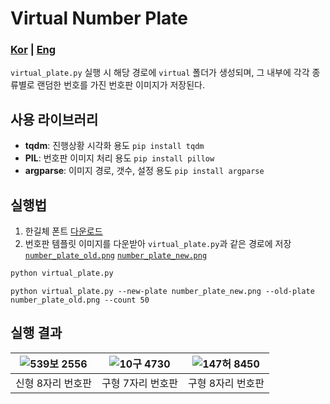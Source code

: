 # Virtual Number Plate

### [Kor](README.md) | [Eng](README_eng.md)

`virtual_plate.py` 실행 시 해당 경로에 `virtual` 폴더가 생성되며, 그 내부에 각각 종류별로 랜덤한 번호를 가진 번호판 이미지가 저장된다.



## 사용 라이브러리

- **tqdm**: 진행상황 시각화 용도 
   `pip install tqdm `
- **PIL**: 번호판 이미지 처리 용도
  `pip install pillow`
- **argparse**: 이미지 경로, 갯수, 설정 용도
  `pip install argparse`



## 실행법

1. 한길체 폰트 [다운로드](https://www.juso.go.kr/notice/NoticeBoardDetail.do?mgtSn=44&currentPage=11&searchType=&keyword=)
2. 번호판 템플릿 이미지를 다운받아 `virtual_plate.py`과 같은 경로에 저장
   [`number_plate_old.png`](https://github.com/Oh-JongJin/Virtual_Number_Plate/releases/download/v0.1/number_plate_old.png) [`number_plate_new.png`](https://github.com/Oh-JongJin/Virtual_Number_Plate/releases/download/v0.1/number_plate_new.png)



```python
python virtual_plate.py
```



```
python virtual_plate.py --new-plate number_plate_new.png --old-plate number_plate_old.png --count 50
```



## 실행 결과

| ![539보 2556](https://user-images.githubusercontent.com/45455262/234182656-eb640ab9-f48d-474b-9432-868a9c1b6ac8.png) | ![10구 4730](https://user-images.githubusercontent.com/45455262/234182518-3220eb12-6ffa-4e67-bac8-92aeb5d188c5.png) | ![147허 8450](https://user-images.githubusercontent.com/45455262/234182677-c3e624ed-cf1f-4d37-a539-99c5b31627e0.png) |
| :--------------------------------------: | :--------------------------------------: | :--------------------------------------: |
|                신형 8자리 번호판                |                구형 7자리 번호판                |                구형 8자리 번호판                |
